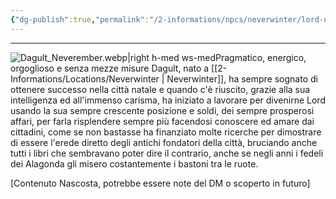 ```yaml
---
{"dg-publish":true,"permalink":"/2-informations/npcs/neverwinter/lord-neverember/","noteIcon":""}
---
```


---
![Dagult_Neverember.webp|right h-med ws-med](/img/user/Assets/Dagult_Neverember.webp)Pragmatico, energico, orgoglioso e senza mezze misure Dagult, nato a [[2-Informations/Locations/Neverwinter \| Neverwinter]], ha sempre sognato di ottenere successo nella città natale e quando c'è riuscito, grazie alla sua intelligenza ed all'immenso carisma, ha iniziato a lavorare per divenirne Lord usando la sua sempre crescente posizione e soldi, dei sempre prosperosi affari, per farla risplendere sempre più facendosi conoscere ed amare dai cittadini, come se non bastasse ha finanziato molte ricerche per dimostrare di essere l'erede diretto degli antichi fondatori della città, bruciando anche tutti i libri che sembravano poter dire il contrario, anche se negli anni i fedeli dei Alagonda gli misero costantemente i bastoni tra le ruote.

[Contenuto Nascosta, potrebbe essere note del DM o scoperto in futuro]
